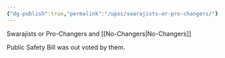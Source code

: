 ```yaml
---
{"dg-publish":true,"permalink":"/upsc/swarajists-or-pro-changers/"}
---
```


Swarajists or Pro-Changers
and [[No-Changers\|No-Changers]]

Public Safety Bill was out voted by them. 
